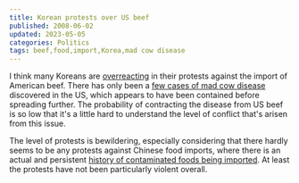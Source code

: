 ```yaml
---
title: Korean protests over US beef
published: 2008-06-02
updated: 2023-05-05
categories: Politics
tags: beef,food,import,Korea,mad cow disease
---
```


I think many Koreans are <a href="http://edition.cnn.com/2008/WORLD/asiapcf/06/01/skorea.usbeef/">overreacting</a>
in their protests against the import of American beef.
There has only been a [few cases of mad cow disease](https://www.usda.gov/topics/animals/bse-surveillance-information-center/bse-frequently-asked-questions)
discovered in the US, which appears to have been contained before spreading further.
The probability of contracting the disease from US beef is so low
that it's a little hard to understand the level of conflict that's arisen from this issue.

The level of protests is bewildering,
especially considering that there hardly seems to be any protests against Chinese food imports,
where there is an actual and persistent
<a href="https://www.koreatimes.co.kr/www/news/biz/2008/03/123_21009.html">history of contaminated foods being imported</a>.
At least the protests have not been particularly violent overall.
